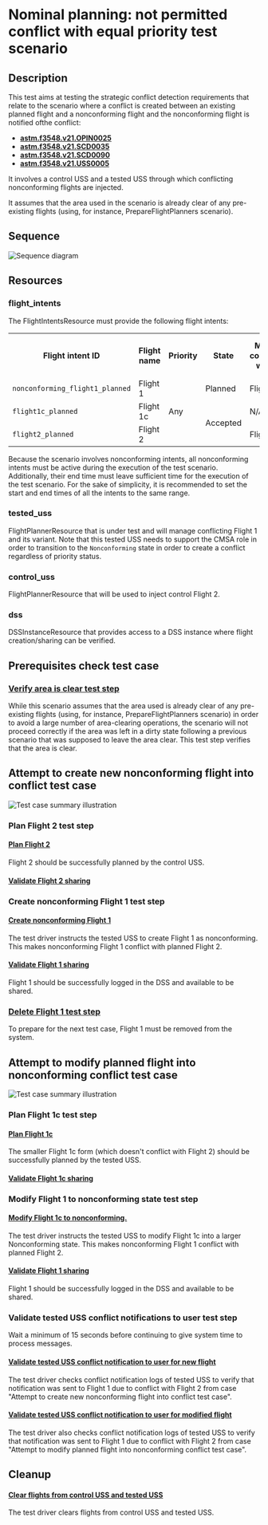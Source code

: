 # Nominal planning: not permitted conflict with equal priority test scenario

## Description
This test aims at testing the strategic conflict detection requirements that relate to the scenario where
a conflict is created between an existing planned flight and a nonconforming flight and the nonconforming flight is notified ofthe conflict:
- **[astm.f3548.v21.OPIN0025](../../../../requirements/astm/f3548/v21.md)**
- **[astm.f3548.v21.SCD0035](../../../../requirements/astm/f3548/v21.md)**
- **[astm.f3548.v21.SCD0090](../../../../requirements/astm/f3548/v21.md)**
- **[astm.f3548.v21.USS0005](../../../../requirements/astm/f3548/v21.md)**

It involves a control USS and a tested USS through which conflicting nonconforming flights are injected.

It assumes that the area used in the scenario is already clear of any pre-existing flights (using, for instance, PrepareFlightPlanners scenario).

## Sequence

![Sequence diagram](assets/SCD90_with_nonconforming_flight.png)

## Resources
### flight_intents
The FlightIntentsResource must provide the following flight intents:


<table>
  <tr>
    <th>Flight intent ID</th>
    <th>Flight name</th>
    <th>Priority</th>
    <th>State</th><!-- TODO: Update with usage_state and uas_state when new flight planning API is adopted -->
    <th>Must conflict with</th>
    <th>Must not conflict with</th>
  </tr>
  <tr>
    <td><code>nonconforming_flight1_planned</code></td>
    <td>Flight 1</td>
    <td rowspan="3">Any</td>
    <td>Planned</td>
    <td>Flight 2</td>
    <td>N/A</td>
  </tr>
  <tr>
    <td><code>flight1c_planned</code></td>
    <td>Flight 1c</td>
    <td rowspan="2">Accepted</td>
    <td>N/A</td>
    <td>Flight 2</td>
  </tr>
  <tr>
    <td><code>flight2_planned</code></td>
    <td>Flight 2</td>
    <td>Flight 1</td>
    <td>Flight 1c</td>
  </tr>
</table>

Because the scenario involves nonconforming intents, all nonconforming intents must be active during the execution of the
test scenario. Additionally, their end time must leave sufficient time for the execution of the test scenario. For the
sake of simplicity, it is recommended to set the start and end times of all the intents to the same range.

### tested_uss
FlightPlannerResource that is under test and will manage conflicting Flight 1 and its variant. Note that this tested USS needs to support the
CMSA role in order to transition to the `Nonconforming` state in order to create a conflict regardless of priority status.

### control_uss
FlightPlannerResource that will be used to inject control Flight 2. 

### dss
DSSInstanceResource that provides access to a DSS instance where flight creation/sharing can be verified.


## Prerequisites check test case

### [Verify area is clear test step](../clear_area_validation.md)

While this scenario assumes that the area used is already clear of any pre-existing flights (using, for instance, PrepareFlightPlanners scenario) in order to avoid a large number of area-clearing operations, the scenario will not proceed correctly if the area was left in a dirty state following a previous scenario that was supposed to leave the area clear.  This test step verifies that the area is clear.

## Attempt to create new nonconforming flight into conflict test case
![Test case summary illustration](../nominal_planning/conflict_equal_priority_not_permitted/assets/attempt_to_plan_flight_into_conflict.svg)

### Plan Flight 2 test step

#### [Plan Flight 2](../../../flight_planning/plan_flight_intent.md)
Flight 2 should be successfully planned by the control USS.

#### [Validate Flight 2 sharing](../validate_shared_operational_intent.md)

### Create nonconforming Flight 1 test step
#### [Create nonconforming Flight 1](test_steps/create_nonconforming_flight.md)
The test driver instructs the tested USS to create Flight 1 as nonconforming. This makes nonconforming Flight 1 conflict with planned Flight 2.

#### [Validate Flight 1 sharing](../validate_shared_operational_intent.md)
Flight 1 should be successfully logged in the DSS and available to be shared.

### [Delete Flight 1 test step](../../../flight_planning/delete_flight_intent.md)
To prepare for the next test case, Flight 1 must be removed from the system.


## Attempt to modify planned flight into nonconforming conflict test case
![Test case summary illustration](../nominal_planning/conflict_equal_priority_not_permitted/assets/attempt_to_modify_planned_flight_into_conflict.svg)

### Plan Flight 1c test step

#### [Plan Flight 1c](../../../flight_planning/plan_flight_intent.md)
The smaller Flight 1c form (which doesn't conflict with Flight 2) should be successfully planned by the tested USS.

#### [Validate Flight 1c sharing](../validate_shared_operational_intent.md)

### Modify Flight 1 to nonconforming state test step
#### [Modify Flight 1c to nonconforming.](test_steps/modify_flight_to_nonconforming.md)
The test driver instructs the tested USS to modify Flight 1c into a larger Nonconforming state. This makes nonconforming Flight 1 conflict with planned Flight 2.

#### [Validate Flight 1 sharing](../validate_shared_operational_intent.md)
Flight 1 should be successfully logged in the DSS and available to be shared.

### Validate tested USS conflict notifications to user test step

Wait a minimum of 15 seconds before continuing to give system time to process messages. 

#### [Validate tested USS conflict notification to user for new flight](test_steps/validate_user_conflict_notification_with_another_flight.md)
The test driver checks conflict notification logs of tested USS to verify that notification was sent to Flight 1 due to conflict with Flight 2 from case "Attempt to create new nonconforming flight into conflict test case".

#### [Validate tested USS conflict notification to user for modified flight](test_steps/validate_user_conflict_notification_with_another_flight.md)
The test driver also checks conflict notification logs of tested USS to verify that notification was sent to Flight 1 due to conflict with Flight 2 from case "Attempt to modify planned flight into nonconforming conflict test case".

## Cleanup
#### [Clear flights from control USS and tested USS](test_steps/clear_flights.md)

The test driver clears flights from control USS and tested USS.